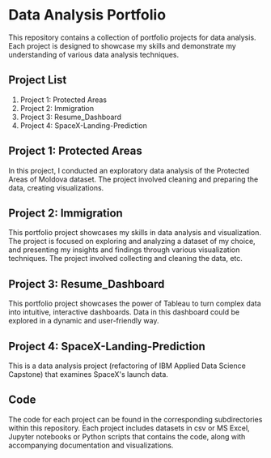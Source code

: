 # Data Analysis Portfolio

This repository contains a collection of portfolio projects for data analysis. Each project is designed to showcase my skills and demonstrate my understanding of various data analysis techniques.

## Project List

1. Project 1: Protected Areas
2. Project 2: Immigration
3. Project 3: Resume_Dashboard
4. Project 4: SpaceX-Landing-Prediction

## Project 1: Protected Areas

In this project, I conducted an exploratory data analysis of the Protected Areas of Moldova dataset. The project involved cleaning and preparing the data, creating visualizations. 

## Project 2: Immigration

This portfolio project showcases my skills in data analysis and visualization. The project is focused on exploring and analyzing a dataset of my choice, and presenting my insights and findings through various visualization techniques. The project involved collecting and cleaning the data, etc.


## Project 3: Resume_Dashboard

This portfolio project showcases the power of Tableau to turn complex data into intuitive, interactive dashboards. Data in this dashboard could be explored in a dynamic and user-friendly way.

## Project 4: SpaceX-Landing-Prediction

This is a data analysis project (refactoring of IBM Applied Data Science Capstone) that examines SpaceX's launch data.

## Code

The code for each project can be found in the corresponding subdirectories within this repository. Each project includes datasets in csv or MS Excel,  Jupyter notebooks or Python scripts that contains the code, along with accompanying documentation and visualizations.

